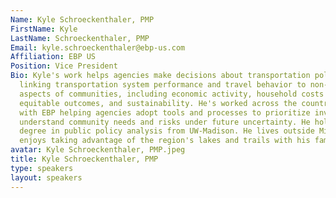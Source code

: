 ```yaml
---
Name: Kyle Schroeckenthaler, PMP
FirstName: Kyle
LastName: Schroeckenthaler, PMP
Email: kyle.schroeckenthaler@ebp-us.com
Affiliation: EBP US
Position: Vice President
Bio: Kyle's work helps agencies make decisions about transportation policy and investment
  linking transportation system performance and travel behavior to non-transportation
  aspects of communities, including economic activity, household costs and quality-of-life,
  equitable outcomes, and sustainability. He's worked across the country in 10 years
  with EBP helping agencies adopt tools and processes to prioritize investments and
  understand community needs and risks under future uncertainty. He holds a master's
  degree in public policy analysis from UW-Madison. He lives outside Minneapolis and
  enjoys taking advantage of the region's lakes and trails with his family.
avatar: Kyle Schroeckenthaler, PMP.jpeg
title: Kyle Schroeckenthaler, PMP
type: speakers
layout: speakers
---
```

